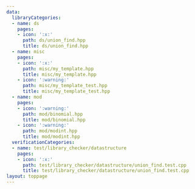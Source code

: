 ```yaml
---
data:
  libraryCategories:
  - name: ds
    pages:
    - icon: ':x:'
      path: ds/union_find.hpp
      title: ds/union_find.hpp
  - name: misc
    pages:
    - icon: ':x:'
      path: misc/my_template.hpp
      title: misc/my_template.hpp
    - icon: ':warning:'
      path: misc/my_template_test.hpp
      title: misc/my_template_test.hpp
  - name: mod
    pages:
    - icon: ':warning:'
      path: mod/binomial.hpp
      title: mod/binomial.hpp
    - icon: ':warning:'
      path: mod/modint.hpp
      title: mod/modint.hpp
  verificationCategories:
  - name: test/library_checker/datastructure
    pages:
    - icon: ':x:'
      path: test/library_checker/datastructure/union_find.test.cpp
      title: test/library_checker/datastructure/union_find.test.cpp
layout: toppage
---
```

